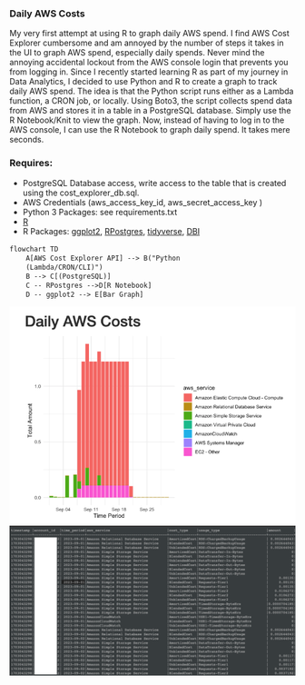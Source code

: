 ### Daily AWS Costs
My very first attempt at using R to graph daily AWS spend. I find AWS Cost Explorer cumbersome and am annoyed by the number of steps it takes in the UI to graph AWS spend, especially daily spends. Never mind the annoying accidental lockout from the AWS console login that prevents you from logging in. Since I recently started learning R as part of my journey in Data Analytics, I decided to use Python and R to create a graph to track daily AWS spend. The idea is that the Python script runs either as a Lambda function, a CRON job, or locally. Using Boto3, the script collects spend data from AWS and stores it in a table in a PostgreSQL database. Simply use the R Notebook/Knit to view the graph. Now, instead of having to log in to the AWS console, I can use the R Notebook to graph daily spend. It takes mere seconds.

### Requires:
* PostgreSQL Database access, write access to the table that is created using the cost_explorer_db.sql.
* AWS Credentials (aws_access_key_id, aws_secret_access_key )
* Python 3 Packages: see requirements.txt
* [R](https://cran.r-project.org/bin/)
* R Packages: [ggplot2](https://github.com/tidyverse/ggplot2), [RPostgres](https://rpostgres.r-dbi.org), [tidyverse](https://tidyverse.tidyverse.org), [DBI](https://dbi.r-dbi.org)

```mermaid
flowchart TD
    A[AWS Cost Explorer API] --> B("Python 
    (Lambda/CRON/CLI)")
    B --> C[(PostgreSQL)]
    C -- RPostgres -->D[R Notebook]
    D -- ggplot2 --> E[Bar Graph]
```

![AWS Daily Spend Bar Graph](R_notebook_html_example.png)
![PostgreSQL Table](aws_spend_postgres.png)
